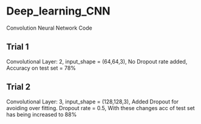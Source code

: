 # Deep_learning_CNN
Convolution Neural Network Code


## Trial 1
Convolutional Layer: 2,
input_shape = (64,64,3),
No Dropout rate added,
Accuracy on test set = 78%

## Trial 2
Convolutional Layer: 3,
input_shape = (128,128,3),
Added Dropout for avoiding over fitting. Dropout rate = 0.5,
With these changes acc of test set has being increased to 88%
